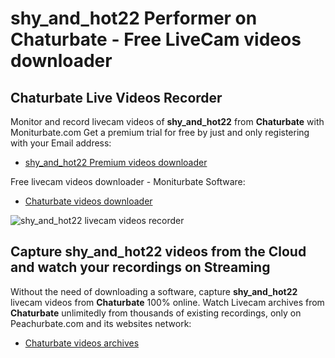 # shy_and_hot22 Performer on Chaturbate - Free LiveCam videos downloader

## Chaturbate Live Videos Recorder

Monitor and record livecam videos of **shy_and_hot22** from **Chaturbate** with Moniturbate.com
Get a premium trial for free by just and only registering with your Email address:
* [shy_and_hot22 Premium videos downloader](https://moniturbate.com/request-demo-licence-key.html)

Free livecam videos downloader - Moniturbate Software:
* [Chaturbate videos downloader](https://moniturbate.com/moniturbate-download-software.html)

![shy_and_hot22 livecam videos recorder](https://peachurnet.com/templates/moniturbate-software.png)


## Capture shy_and_hot22 videos from the Cloud and watch your recordings on Streaming

Without the need of downloading a software, capture **shy_and_hot22** livecam videos from **Chaturbate** 100% online.
Watch Livecam archives from **Chaturbate** unlimitedly from thousands of existing recordings, only on Peachurbate.com and its websites network:
* [Chaturbate videos archives](https://peachurnet.com/)